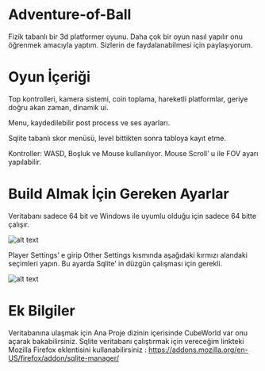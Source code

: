 # Adventure-of-Ball
Fizik tabanlı bir 3d platformer oyunu. 
Daha çok bir oyun nasıl yapılır onu öğrenmek amacıyla yaptım.
Sizlerin de faydalanabilmesi için paylaşıyorum.
# Oyun İçeriği
Top kontrolleri, kamera sistemi, coin toplama, hareketli platformlar, geriye doğru akan zaman, dinamik ui.

Menu, kaydedilebilir post process ve ses ayarları.

Sqlite tabanlı skor menüsü, level bittikten sonra tabloya kayıt etme.

Kontroller: WASD, Boşluk ve Mouse kullanılıyor. Mouse Scroll’ u ile FOV ayarı yapılabilir.
# Build Almak İçin Gereken Ayarlar
Veritabanı sadece 64 bit ve Windows ile uyumlu olduğu için sadece 64 bitte çalışır.

![alt text](http://www.utkugurler.com/wp-content/uploads/2017/09/resim6-300x293.png)

Player Settings’ e girip Other Settings kısmında aşağıdaki kırmızı alandaki seçimleri yapın. Bu ayarda Sqlite’ in düzgün çalışması için gerekli.

![alt text](http://www.utkugurler.com/wp-content/uploads/2017/09/resim7.png)
# Ek Bilgiler
Veritabanına ulaşmak için Ana Proje dizinin içerisinde CubeWorld var onu açarak bakabilirsiniz.
Sqlite veritabanı çalıştırmak için vereceğim linkteki Mozilla Firefox eklentisini kullanabilirsiniz : https://addons.mozilla.org/en-US/firefox/addon/sqlite-manager/


